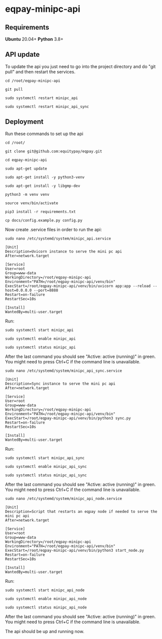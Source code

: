 # eqpay-minipc-api

## Requirements

**Ubuntu** 20.04+
**Python** 3.8+

## API update

To update the api you just need to go into the project directory and do "git pull" and then restart the services.

```
cd /root/eqpay-minipc-api
```

```
git pull
```

```
sudo systemctl restart minipc_api
```

```
sudo systemctl restart minipc_api_sync
```

## Deployment


Run these commands to set up the api

```
cd /root/
```

```
git clone git@github.com:equitypay/eqpay.git
```

```
cd eqpay-minipc-api
```

```
sudo apt-get update
```

```
sudo apt-get install -y python3-venv
```

```
sudo apt-get install -y libgmp-dev
```

```
python3 -m venv venv
```

```
source venv/bin/activate
```

```
pip3 install -r requirements.txt
```

```
cp docs/config.example.py config.py
```

Now create .service files in order to run the api:

```
sudo nano /etc/systemd/system/minipc_api.service
```

```
[Unit]
Description=Uvicorn instance to serve the mini pc api
After=network.target

[Service]
User=root
Group=www-data
WorkingDirectory=/root/eqpay-minipc-api
Environment="PATH=/root/eqpay-minipc-api/venv/bin"
ExecStart=/root/eqpay-minipc-api/venv/bin/uvicorn app:app --reload --host=0.0.0.0 --port=8888
Restart=on-failure
RestartSec=10s

[Install]
WantedBy=multi-user.target
```

Run:

```
sudo systemctl start minipc_api
```

```
sudo systemctl enable minipc_api
```

```
sudo systemctl status minipc_api
```

After the last command you should see "Active: active (running)" in green. You might need to press Ctrl+C if the command line is unavailable.

```
sudo nano /etc/systemd/system/minipc_api_sync.service
```

```
[Unit]
Description=Sync instance to serve the mini pc api
After=network.target

[Service]
User=root
Group=www-data
WorkingDirectory=/root/eqpay-minipc-api
Environment="PATH=/root/eqpay-minipc-api/venv/bin"
ExecStart=/root/eqpay-minipc-api/venv/bin/python3 sync.py
Restart=on-failure
RestartSec=10s

[Install]
WantedBy=multi-user.target
```

Run:

```
sudo systemctl start minipc_api_sync
```

```
sudo systemctl enable minipc_api_sync
```

```
sudo systemctl status minipc_api_sync
```

After the last command you should see "Active: active (running)" in green. You might need to press Ctrl+C if the command line is unavailable.


```
sudo nano /etc/systemd/system/minipc_api_node.service
```

```
[Unit]
Description=Script that restarts an eqpay node if needed to serve the mini pc api
After=network.target

[Service]
User=root
Group=www-data
WorkingDirectory=/root/eqpay-minipc-api
Environment="PATH=/root/eqpay-minipc-api/venv/bin"
ExecStart=/root/eqpay-minipc-api/venv/bin/python3 start_node.py
Restart=on-failure
RestartSec=10s

[Install]
WantedBy=multi-user.target
```

Run:

```
sudo systemctl start minipc_api_node
```

```
sudo systemctl enable minipc_api_node
```

```
sudo systemctl status minipc_api_node
```

After the last command you should see "Active: active (running)" in green. You might need to press Ctrl+C if the command line is unavailable.

The api should be up and running now.
